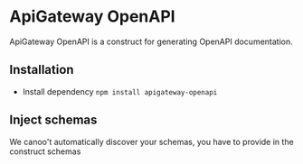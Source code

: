 # ApiGateway OpenAPI

ApiGateway OpenAPI is a construct for generating OpenAPI documentation.

## Installation

- Install dependency `npm install apigateway-openapi`


## Inject schemas

We  canoo't automatically discover your schemas, you have to provide in the construct schemas


